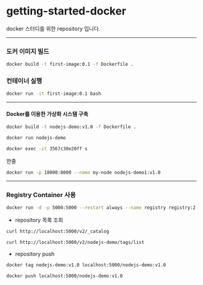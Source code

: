 # getting-started-docker
docker 스터디를 위한 repository 입니다.

------

### 도커 이미지 빌드

```sh
docker build -t first-image:0.1 -f Dockerfile .
```

### 컨테이너 실행

```sh
docker run -it first-image:0.1 bash
```

------

####  Docker를 이용한 가상화 시스템 구축

```sh
docker build -t nodejs-demo:v1.0 -f Dockerfile .
```

 ```sh
 docker run nodejs-demo 
 ```

```sh
docker exec -it 3567c30e20ff s
```

한줄

```sh
docker run -p 18000:8000 --name my-node nodejs-demo1:v1.0
```

------

### Registry Container 사용

```sh
docker run -d -p 5000:5000 --restart always --name registry registry:2
```

* repository 목록 조회

```sh
curl http://localhost:5000/v2/_catalog
```

```sh
curl http://localhost:5000/v2/nodejs-demo/tags/list
```

* repository push

```sh
docker tag nodejs-demo:v1.0 localhost:5000/nodejs-demo:v1.0
```

```sh
docker push localhost:5000/nodejs-demo:v1.0
```

